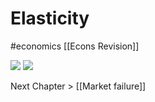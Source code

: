 # Elasticity
#economics
[[Econs Revision]]

![](Elasticity/A324F94D-B07C-49D0-8FFA-D2ED32D3A4E3.png)
![](Elasticity/AE18D987-524B-40F8-9C49-B4DE603C163D.png)

Next Chapter > [[Market failure]]